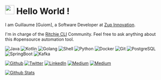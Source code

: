 <h1><img src="https://emojis.slackmojis.com/emojis/images/1531849430/4246/blob-sunglasses.gif?1531849430" width="30"/> Hello World !</h1>

I am Guillaume [Guiom], a Software Developer at [Zup Innovation](https://zup.com.br).

I'm in charge of the [Ritchie CLI](https://github.com/ZupIT/ritchie-cli) Community. Feel free to ask anything about this #opensource automation tool.

<p>
    <img alt="Java" src="https://img.shields.io/badge/-Java-E34F26?style=flat-square&logo=java&logoColor=white" />
    <img alt="Kotlin" src="https://img.shields.io/badge/-Kotlin-311C87?style=flat-square&logo=kotlin&logoColor=white" />
    <img alt="Golang" src="https://img.shields.io/badge/-Golang-45b8d8?style=flat-square&logo=golang&logoColor=white" />
    <img alt="Shell" src="https://img.shields.io/badge/-Shell-F7B93E?style=flat-square&logo=shell&logoColor=white" />
    <img alt="Python" src="https://img.shields.io/badge/-Python-764ABC?style=flat-python&logo=redux&logoColor=white" />
    <img alt="Docker" src="https://img.shields.io/badge/-Docker-46a2f1?style=flat-square&logo=docker&logoColor=white" />
    <img alt="Git" src="https://img.shields.io/badge/-Git-F05032?style=flat-square&logo=git&logoColor=white" />
    <img alt="PostgreSQL" src="https://img.shields.io/badge/-PostgreSQL-E10098?style=flat-square&logo=postgresql&logoColor=white" />
    <img alt="SpringBoot" src="https://img.shields.io/badge/-SpringBoot-5849BE?style=flat-square&logo=springboot&logoColor=white" />
    <img alt="Kafka" src="https://img.shields.io/badge/-Kafka-8DD6F9?style=flat-square&logo=kafka&logoColor=white" /> 
</p>

<p><a href="https://github.com/GuillaumeFalourd" target="_blank"><img alt="Github" src="https://img.shields.io/badge/GitHub-%2312100E.svg?&style=for-the-badge&logo=Github&logoColor=white" /></a> <a href="https://twitter.com/GuiFalourd" target="_blank"><img alt="Twitter" src="https://img.shields.io/badge/twitter-%231DA1F2.svg?&style=for-the-badge&logo=twitter&logoColor=white" /></a> <a href="https://www.linkedin.com/in/guillaume.falourd" target="_blank"><img alt="LinkedIn" src="https://img.shields.io/badge/linkedin-%230077B5.svg?&style=for-the-badge&logo=linkedin&logoColor=white" /></a> <a href="https://medium.com/@guillaume.falourd" target="_blank"><img alt="Medium" src="https://img.shields.io/badge/medium-%2312100E.svg?&style=for-the-badge&logo=medium&logoColor=white" /></a> <a href="guillaume.falourd@zup.com.br" target="_blank"><img alt="Medium" src="https://img.shields.io/badge/-Gmail-c14438.svg?&style=for-the-badge&logo=Gmail&logoColor=white" /></a></p>

[![Github Stats](https://github-readme-stats.vercel.app/api?username=GuillaumeFalourd&hide=[%22issues%22,%22prs%22,%22contribs%22]&show_icons=true&theme=default)](https://github.com/GuillaumeFalourd)

